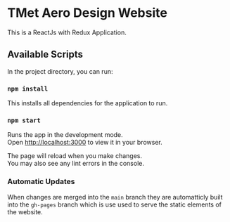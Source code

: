 # TMet Aero Design Website

This is a ReactJs with Redux Application.

## Available Scripts

In the project directory, you can run:

### `npm install`

This installs all dependencies for the application to run. 

### `npm start`

Runs the app in the development mode.\
Open [http://localhost:3000](http://localhost:3000) to view it in your browser.

The page will reload when you make changes.\
You may also see any lint errors in the console.

### Automatic Updates

When changes are merged into the ```main``` branch they are automatticly built into the ```gh-pages``` branch which is use used to serve the static elements of the website.

<!--### `npm run deploy`

This deploys the static elements to the gh-pages branch for the github page-->
